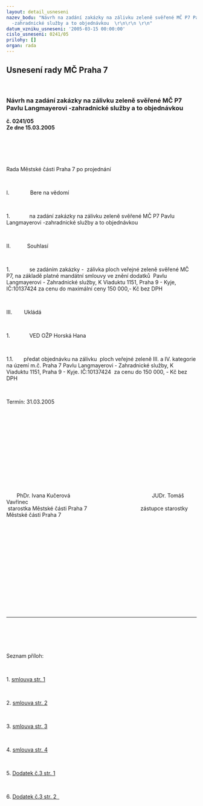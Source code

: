 ```yaml
---
layout: detail_usneseni
nazev_bodu: "Návrh na zadání zakázky na zálivku zeleně svěřené MČ P7 Pavlu Langmayerovi
  -zahradnické služby a to objednávkou  \r\n\r\n \r\n"
datum_vzniku_usneseni: '2005-03-15 00:00:00'
cislo_usneseni: 0241/05
prilohy: []
organ: rada
---
```

<div id="ucUsn_pList" class="usn">
	<span><h2>Usnesení rady MČ Praha 7 </h2>
<br></span><div class="standBody">
<span><h3>Návrh na zadání zakázky na zálivku zeleně svěřené MČ P7 Pavlu Langmayerovi -zahradnické služby a to objednávkou  

 
</h3></span><div class="center">
		<strong>č. 0241/05</strong><br>
	</div>
<div class="center">
		<strong>Ze dne 15.03.2005</strong><br><br>
	</div>
<p><span></span></p>
<br><p></p>
<br><p>Rada Městské části Praha 7 po projednání</p>
<br><p><span>I.<span>              </span></span>Bere na vědomí</p>
<br><p><span>1.<span>             </span></span>na zadání zakázky na zálivku zeleně svěřené MČ P7 Pavlu Langmayerovi -zahradnické služby a to objednávkou<span>  </span></p>
<br><p><span>II.<span>           </span></span>Souhlasí</p>
<br><p><span>1.<span>             </span></span>se zadáním zakázky -<span>  </span>zálivka ploch veřejné zeleně svěřené MČ P7, na základě platné mandátní smlouvy ve znění dodatků<span>  </span>Pavlu Langmayerovi - Zahradnické služby, K Viaduktu 1151, Praha 9 - Kyje, IČ:10137424 za cenu do maximální ceny 150 000,- Kč bez DPH     </p>
<br><p><span>III.<span>        </span></span>Ukládá</p>
<br><p><span>1.<span>             </span></span>VED OŽP Horská Hana</p>
<br><p><span>1.1.<span>       </span></span>předat objednávku na zálivku<span>  </span>ploch veřejné zeleně III. a IV. kategorie na území m.č. Praha 7 Pavlu Langmayerovi - Zahradnické služby, K Viaduktu 1151, Praha 9 - Kyje. IČ:10137424<span>  </span>za cenu do 150 000, - Kč bez DPH</p>
<br><p>Termín: 31.03.2005</p>
<br><p align="left"><?xml:namespace prefix = o ns = "urn:schemas-microsoft-com:office:office" /><p> </p></p>
<br><p><p> </p></p>
<br><p><p> </p></p>
<br><p><span>       </span>PhDr. Ivana Kučerová<span>                                         </span><span>              </span>JUDr. Tomáš Vavřinec <br><span> </span>starostka Městské části Praha 7<span>                                 </span><span>   </span>zástupce starostky Městské části Praha 7</p>
<br><p><p> </p></p>
<br><p><p> </p></p>
<br><p> </p>
<br><p><br></p>
<hr>
<br><br><p></p>
<br><p>Seznam příloh:</p>
<br><p border>1. <a href="http://www.praha7.cz/zdroj.aspx?typ=4&amp;Id=2789&amp;sh=758055710">smlouva str. 1 </a></p>
<br><p border>2. <a href="http://www.praha7.cz/zdroj.aspx?typ=4&amp;Id=2790&amp;sh=376193822">smlouva str. 2 </a></p>
<br><p border>3. <a href="http://www.praha7.cz/zdroj.aspx?typ=4&amp;Id=2791&amp;sh=478777982">smlouva str. 3 </a></p>
<br><p border>4. <a href="http://www.praha7.cz/zdroj.aspx?typ=4&amp;Id=2792&amp;sh=689180894">smlouva str. 4 </a></p>
<br><p border>5. <a href="http://www.praha7.cz/zdroj.aspx?typ=4&amp;Id=2793&amp;sh=271606590">Dodatek č.3 str. 1</a></p>
<br><p>6. <a href="http://www.praha7.cz/zdroj.aspx?typ=4&amp;Id=2794&amp;sh=757612702" target="_blank" border>Dodatek č.3 str. 2  </a></p>
</div>
</div>